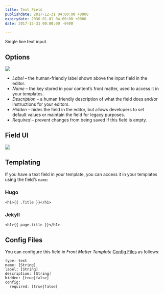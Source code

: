 ```yaml
---
title: Text Field
publishdate: 2017-12-31 04:00:00 +0000
expirydate: 2030-01-01 04:00:00 +0000
date: 2017-12-31 00:00:00 -0400

---
```

Single line text input.

## Options

![](/uploads/2018/01/text-options.png)

* _Label_ – the human-friendly label shown above the input field in the editor.
* _Name_ – the key stored in your content’s front matter, used to access it in your templates.
* _Description_ – a human friendly description of what the field does and/or instructions for your editors.
* _Hidden_ – hides the field in the editor, but allows developers to set default values or maintain the field for legacy purposes.
* _Required_ – prevent changes from being saved if this field is empty.

## Field UI

![](/uploads/2018/01/text-preview.png)

## Templating

If you have a text field in your template, you can access it in your templates using the field’s `name`:

### Hugo

    <h1>{{ .Title }}</h1> 

### Jekyll

    <h1>{{ page.title }}</h1> 

## Config Files

You can configure this field in _Front Matter Template_ [Config Files](/docs/settings/config-files/) as follows:

    type: text
    name: [String]
    label: [String]
    description: [String]
    hidden: [true|false]
    config:
      required: [true|false]